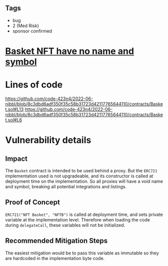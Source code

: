 ## Tags

- bug
- 2 (Med Risk)
- sponsor confirmed

# [Basket NFT have no name and symbol](https://github.com/code-423n4/2022-06-nibbl-findings/issues/317) 

# Lines of code

https://github.com/code-423n4/2022-06-nibbl/blob/8c3dbd6adf350f35c58b31723d42117765644110/contracts/Basket.sol#L13
https://github.com/code-423n4/2022-06-nibbl/blob/8c3dbd6adf350f35c58b31723d42117765644110/contracts/Basket.sol#L6


# Vulnerability details

## Impact
The `Basket` contract is intended to be used behind a proxy. But the `ERC721` implementation used is not upgradeable, and its constructor is called at deployment time on the implementation. So all proxies will have a void name and symbol, breaking all potential integrations and listings.

## Proof of Concept
`ERC721("NFT Basket", "NFTB")` is called at deployment time, and sets private variable at the implementation level. Therefore when loading the code during `delegateCall`, these variables will not be initialized.

## Recommended Mitigation Steps
The easiest mitigation would be to pass this variable as immutable so they are hardcoded in the implementation byte code.

